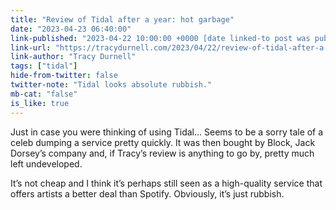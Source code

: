 ```yaml
---
title: "Review of Tidal after a year: hot garbage"
date: "2023-04-23 06:40:00"
link-published: "2023-04-22 10:00:00 +0000 [date linked-to post was pub]"
link-url: "https://tracydurnell.com/2023/04/22/review-of-tidal-after-a-year-hot-garbage/"
link-author: "Tracy Durnell"
tags: ["tidal"]
hide-from-twitter: false
twitter-note: "Tidal looks absolute rubbish."
mb-cat: "false"
is_like: true
---
```



Just in case you were thinking of using Tidal… Seems to be a sorry tale of a celeb dumping a service pretty quickly. It was then bought by Block, Jack Dorsey’s company and, if Tracy’s review is anything to go by, pretty much left undeveloped.

It’s not cheap and I think it’s perhaps still seen as a high-quality service that offers artists a better deal than Spotify. Obviously, it’s just rubbish.
